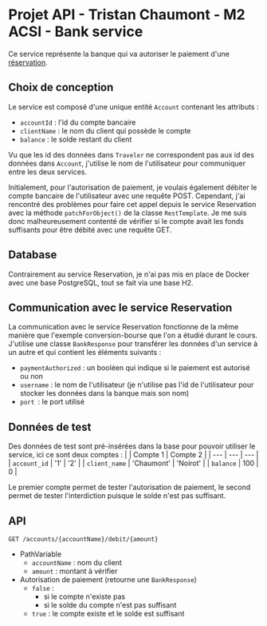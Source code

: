 # Projet API - Tristan Chaumont - M2 ACSI - Bank service

Ce service représente la banque qui va autoriser le paiement d'une [réservation](https://github.com/tristan-chaumont/reservation-service).

## Choix de conception

Le service est composé d'une unique entité `Account` contenant les attributs :
- `accountId` : l'id du compte bancaire
- `clientName` : le nom du client qui possède le compte
- `balance` : le solde restant du client

Vu que les id des données dans `Traveler` ne correspondent pas aux id des données dans `Account`, j'utilise le nom de l'utilisateur pour communiquer entre les deux services.

Initialement, pour l'autorisation de paiement, je voulais également débiter le compte bancaire de l'utilisateur avec une requête POST. Cependant, j'ai rencontré des problèmes pour faire cet appel depuis le service Reservation avec la méthode `patchForObject()` de la classe `RestTemplate`. Je me suis donc malheureusement contenté de vérifier si le compte avait les fonds suffisants pour être débité avec une requête GET.

## Database

Contrairement au service Reservation, je n'ai pas mis en place de Docker avec une base PostgreSQL, tout se fait via une base H2.

## Communication avec le service Reservation

La communication avec le service Reservation fonctionne de la même manière que l'exemple conversion-bourse que l'on a étudié durant le cours. 
J'utilise une classe `BankResponse` pour transférer les données d'un service à un autre et qui contient les éléments suivants :
- `paymentAuthorized` : un booléen qui indique si le paiement est autorisé ou non
- `username` : le nom de l'utilisateur (je n'utilise pas l'id de l'utilisateur pour stocker les données dans la banque mais son nom)
- `port `: le port utilisé

## Données de test

Des données de test sont pré-insérées dans la base pour pouvoir utiliser le service, ici ce sont deux comptes :
| | Compte 1 | Compte 2 |
| --- | --- | --- |
| `account_id` | '1' | '2' |
| `client_name` | 'Chaumont' | 'Noirot' |
| `balance` | 100 | 0 |

Le premier compte permet de tester l'autorisation de paiement, le second permet de tester l'interdiction puisque le solde n'est pas suffisant.

## API

`GET /accounts/{accountName}/debit/{amount}`
- PathVariable
  - `accountName` : nom du client
  - `amount` : montant à vérifier
- Autorisation de paiement (retourne une `BankResponse`)
  - `false` :
    - si le compte n'existe pas
    - si le solde du compte n'est pas suffisant
  - `true` : le compte existe et le solde est suffisant  
